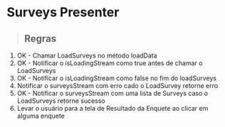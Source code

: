 # Surveys Presenter

> ## Regras
1. OK - Chamar LoadSurveys no método loadData
2. OK - Notificar o isLoadingStream como true antes de chamar o LoadSurveys
3. OK - Notificar o isLoadingStream como false no fim do loadSurveys
4. Notificar o surveysStream com erro cado o LoadSurvey retorne erro
5. OK - Notificar o surveysStream com uma lista de Surveys caso o LoadSurveys retorne sucesso
6. Levar o usuário para a tela de Resultado da Enquete ao clicar em alguma enquete